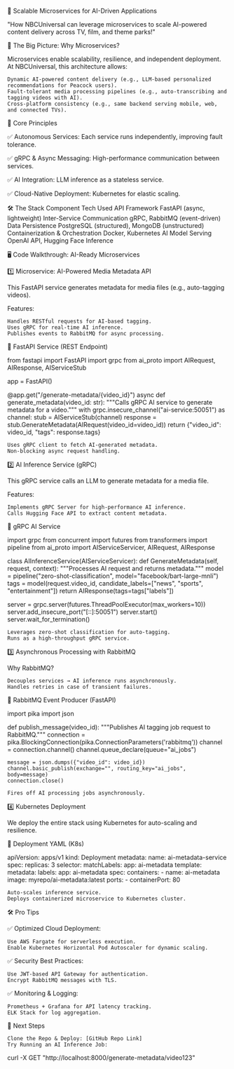 🚀 Scalable Microservices for AI-Driven Applications

"How NBCUniversal can leverage microservices to scale AI-powered content delivery across TV, film, and theme parks!"

🧩 The Big Picture: Why Microservices?

Microservices enable scalability, resilience, and independent deployment. At NBCUniversal, this architecture allows:

    Dynamic AI-powered content delivery (e.g., LLM-based personalized recommendations for Peacock users).
    Fault-tolerant media processing pipelines (e.g., auto-transcribing and tagging videos with AI).
    Cross-platform consistency (e.g., same backend serving mobile, web, and connected TVs).

📡 Core Principles

✅ Autonomous Services: Each service runs independently, improving fault tolerance.

✅ gRPC & Async Messaging: High-performance communication between services.

✅ AI Integration: LLM inference as a stateless service.

✅ Cloud-Native Deployment: Kubernetes for elastic scaling.

🛠️ The Stack
Component 	Tech Used
API Framework 	FastAPI (async, lightweight)
Inter-Service Communication 	gRPC, RabbitMQ (event-driven)
Data Persistence 	PostgreSQL (structured), MongoDB (unstructured)
Containerization & Orchestration 	Docker, Kubernetes
AI Model Serving 	OpenAI API, Hugging Face Inference

🖥️ Code Walkthrough: AI-Ready Microservices

1️⃣ Microservice: AI-Powered Media Metadata API

This FastAPI service generates metadata for media files (e.g., auto-tagging videos).

Features:

    Handles RESTful requests for AI-based tagging.
    Uses gRPC for real-time AI inference.
    Publishes events to RabbitMQ for async processing.

📜 FastAPI Service (REST Endpoint)

from fastapi import FastAPI
import grpc
from ai_proto import AIRequest, AIResponse, AIServiceStub

app = FastAPI()

@app.get("/generate-metadata/{video_id}")
async def generate_metadata(video_id: str):
    """Calls gRPC AI service to generate metadata for a video."""
    with grpc.insecure_channel("ai-service:50051") as channel:
        stub = AIServiceStub(channel)
        response = stub.GenerateMetadata(AIRequest(video_id=video_id))
    return {"video_id": video_id, "tags": response.tags}

    Uses gRPC client to fetch AI-generated metadata.
    Non-blocking async request handling.

2️⃣ AI Inference Service (gRPC)

This gRPC service calls an LLM to generate metadata for a media file.

Features:

    Implements gRPC Server for high-performance AI inference.
    Calls Hugging Face API to extract content metadata.

📜 gRPC AI Service

import grpc
from concurrent import futures
from transformers import pipeline
from ai_proto import AIServiceServicer, AIRequest, AIResponse

class AIInferenceService(AIServiceServicer):
    def GenerateMetadata(self, request, context):
        """Processes AI request and returns metadata."""
        model = pipeline("zero-shot-classification", model="facebook/bart-large-mnli")
        tags = model(request.video_id, candidate_labels=["news", "sports", "entertainment"])
        return AIResponse(tags=tags["labels"])

server = grpc.server(futures.ThreadPoolExecutor(max_workers=10))
server.add_insecure_port("[::]:50051")
server.start()
server.wait_for_termination()

    Leverages zero-shot classification for auto-tagging.
    Runs as a high-throughput gRPC service.

3️⃣ Asynchronous Processing with RabbitMQ

Why RabbitMQ?

    Decouples services → AI inference runs asynchronously.
    Handles retries in case of transient failures.

📜 RabbitMQ Event Producer (FastAPI)

import pika
import json

def publish_message(video_id):
    """Publishes AI tagging job request to RabbitMQ."""
    connection = pika.BlockingConnection(pika.ConnectionParameters('rabbitmq'))
    channel = connection.channel()
    channel.queue_declare(queue="ai_jobs")

    message = json.dumps({"video_id": video_id})
    channel.basic_publish(exchange="", routing_key="ai_jobs", body=message)
    connection.close()

    Fires off AI processing jobs asynchronously.

4️⃣ Kubernetes Deployment

We deploy the entire stack using Kubernetes for auto-scaling and resilience.

📜 Deployment YAML (K8s)

apiVersion: apps/v1
kind: Deployment
metadata:
  name: ai-metadata-service
spec:
  replicas: 3
  selector:
    matchLabels:
      app: ai-metadata
  template:
    metadata:
      labels:
        app: ai-metadata
    spec:
      containers:
      - name: ai-metadata
        image: myrepo/ai-metadata:latest
        ports:
        - containerPort: 80

    Auto-scales inference service.
    Deploys containerized microservice to Kubernetes cluster.

🛠️ Pro Tips

✅ Optimized Cloud Deployment:

    Use AWS Fargate for serverless execution.
    Enable Kubernetes Horizontal Pod Autoscaler for dynamic scaling.

✅ Security Best Practices:

    Use JWT-based API Gateway for authentication.
    Encrypt RabbitMQ messages with TLS.

✅ Monitoring & Logging:

    Prometheus + Grafana for API latency tracking.
    ELK Stack for log aggregation.

🚀 Next Steps

    Clone the Repo & Deploy: [GitHub Repo Link]
    Try Running an AI Inference Job:

curl -X GET "http://localhost:8000/generate-metadata/video123"
